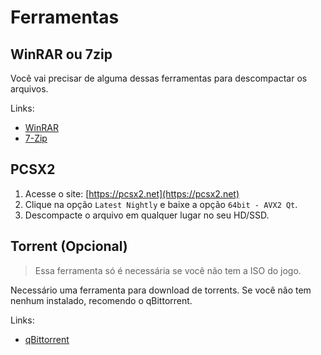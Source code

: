 # Ferramentas

## WinRAR ou 7zip

Você vai precisar de alguma dessas ferramentas para descompactar os arquivos.

Links:

- [WinRAR](https://www.win-rar.com/download.html?&L=0)
- [7-Zip](https://www.7-zip.org/download.html)

## PCSX2

1. Acesse o site: [https://pcsx2.net](https://pcsx2.net)
2. Clique na opção `Latest Nightly` e baixe a opção `64bit - AVX2 Qt`.
3. Descompacte o arquivo em qualquer lugar no seu HD/SSD.

## Torrent (Opcional)

> Essa ferramenta só é necessária se você não tem a ISO do jogo.

Necessário uma ferramenta para download de torrents. Se você não tem nenhum instalado, recomendo o qBittorrent.

Links:

- [qBittorrent](https://www.qbittorrent.org/download.php)